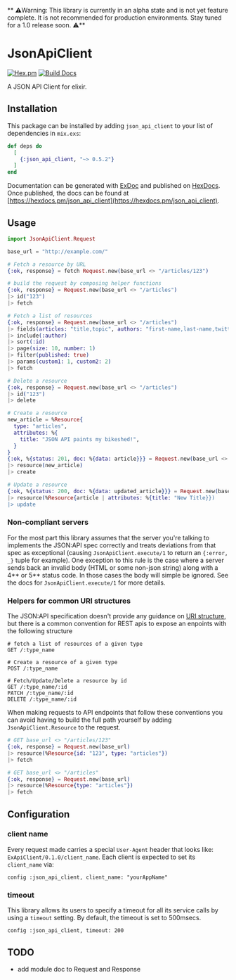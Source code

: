 **  ⚠️Warning: This library is currently in an alpha state and is not yet feature complete. It is not recommended for production environments. Stay tuned for a 1.0 release soon. ⚠️**

# JsonApiClient
[![Hex.pm](https://img.shields.io/hexpm/v/json_api_client.svg)](https://hex.pm/packages/json_api_client)
[![Build Docs](https://img.shields.io/badge/hexdocs-release-blue.svg)](https://hexdocs.pm/json_api_client)

A JSON API Client for elixir.

## Installation

This package can be installed
by adding `json_api_client` to your list of dependencies in `mix.exs`:

```elixir
def deps do
  [
    {:json_api_client, "~> 0.5.2"}
  ]
end
```

Documentation can be generated with [ExDoc](https://github.com/elixir-lang/ex_doc)
and published on [HexDocs](https://hexdocs.pm). Once published, the docs can
be found at [https://hexdocs.pm/json_api_client](https://hexdocs.pm/json_api_client).

## Usage

```elixir
import JsonApiClient.Request

base_url = "http://example.com/"

# Fetch a resource by URL
{:ok, response} = fetch Request.new(base_url <> "/articles/123")

# build the request by composing helper functions
{:ok, response} = Request.new(base_url <> "/articles")
|> id("123")
|> fetch

# Fetch a list of resources
{:ok, response} = Request.new(base_url <> "/articles")
|> fields(articles: "title,topic", authors: "first-name,last-name,twitter")
|> include(:author)
|> sort(:id)
|> page(size: 10, number: 1)
|> filter(published: true)
|> params(custom1: 1, custom2: 2)
|> fetch

# Delete a resource
{:ok, response} = Request.new(base_url <> "/articles")
|> id("123")
|> delete

# Create a resource
new_article = %Resource{
  type: "articles",
  attributes: %{
    title: "JSON API paints my bikeshed!",
  }
}
{:ok, %{status: 201, doc: %{data: article}}} = Request.new(base_url <> "/articles")
|> resource(new_article)
|> create

# Update a resource
{:ok, %{status: 200, doc: %{data: updated_article}}} = Request.new(base_url <> "/articles")
|> resource(%Resource{article | attributes: %{title: "New Title}})
|> update

```

### Non-compliant servers

For the most part this library assumes that the server you're talking to implements the JSON:API spec correctly and treats deviations from that spec as exceptional (causing `JsonApiClient.execute/1` to return an `{:error, _}` tuple for example). One exception to this rule is the case where a server sends back an invalid body (HTML or some non-json string) along with a 4** or 5** status code. In those cases the body will simple be ignored. See the docs for `JsonApiClient.execute/1` for more details.

### Helpers for common URI structures

The JSON:API specification doesn't provide any guidance on [URI structure](http://jsonapi.org/faq/#position-uri-structure-custom-endpoints), but there is a common convention for REST apis to expose an enpoints with the following structure

```
# fetch a list of resources of a given type
GET /:type_name

# Create a resource of a given type
POST /:type_name

# Fetch/Update/Delete a resource by id
GET /:type_name/:id
PATCH /:type_name/:id
DELETE /:type_name/:id
```

When making requests to API endpoints that follow these conventions you can avoid having to build the full path yourself by adding `JsonApiClient.Resource` to the request.

```elixir
# GET base_url <> "/articles/123"
{:ok, response} = Request.new(base_url)
|> resource(%Resource{id: "123", type: "articles"})
|> fetch

# GET base_url <> "/articles"
{:ok, response} = Request.new(base_url)
|> resource(%Resource{type: "articles"})
|> fetch
```

## Configuration

### client name

Every request made carries a special `User-Agent` header that looks like: `ExApiClient/0.1.0/client_name`. Each client is expected to set its `client_name` via:

```
config :json_api_client, client_name: "yourAppName"
```

### timeout

This library allows its users to specify a timeout for all its service calls by using a `timeout` setting. By default, the timeout is set to 500msecs.

```
config :json_api_client, timeout: 200
```

## TODO

* add module doc to Request and Response

